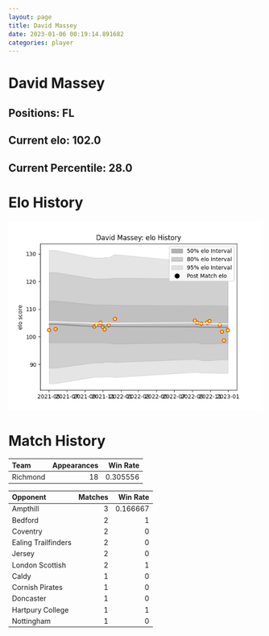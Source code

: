 ```yaml
---  
layout: page  
title: David Massey  
date: 2023-01-06 00:19:14.891682  
categories: player  
---
```

# David Massey

## Positions: FL

## Current elo: 102.0

## Current Percentile: 28.0

# Elo History


![elo history](history_DavidMassey.png)
# Match History


| Team     |   Appearances |   Win Rate |
|:---------|--------------:|-----------:|
| Richmond |            18 |   0.305556 |

| Opponent            |   Matches |   Win Rate |
|:--------------------|----------:|-----------:|
| Ampthill            |         3 |   0.166667 |
| Bedford             |         2 |   1        |
| Coventry            |         2 |   0        |
| Ealing Trailfinders |         2 |   0        |
| Jersey              |         2 |   0        |
| London Scottish     |         2 |   1        |
| Caldy               |         1 |   0        |
| Cornish Pirates     |         1 |   0        |
| Doncaster           |         1 |   0        |
| Hartpury College    |         1 |   1        |
| Nottingham          |         1 |   0        |